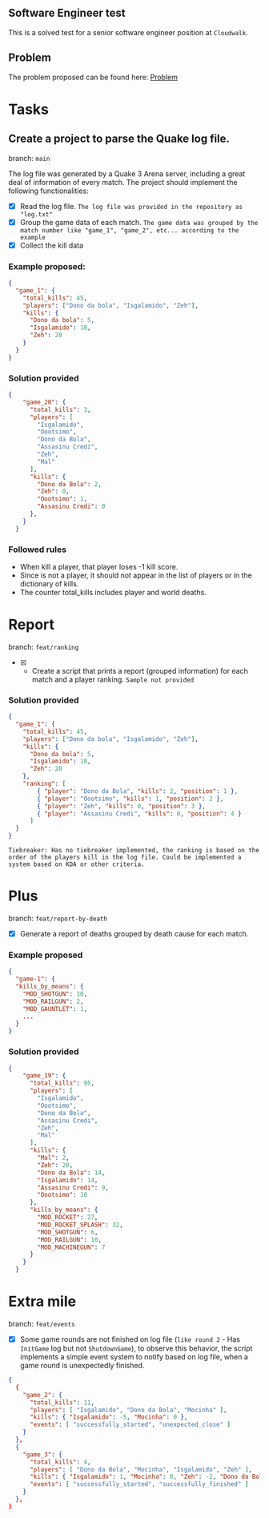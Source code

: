## Software Engineer test

This is a solved test for a senior software engineer position at `Cloudwalk`.

## Problem

The problem proposed can be found here: [Problem](https://gist.github.com/cloudwalk-tests/704a555a0fe475ae0284ad9088e203f1)

# Tasks

## Create a project to parse the Quake log file.

branch: `main`

The log file was generated by a Quake 3 Arena server, including a great deal of information of every match.
The project should implement the following functionalities:

- [x] Read the log file. `The log file was provided in the repository as "log.txt"`
- [x] Group the game data of each match. `The game data was grouped by the match number like "game_1", "game_2", etc... according to the example`
- [x] Collect the kill data

### Example proposed:

```JSON
{
  "game_1": {
    "total_kills": 45,
    "players": ["Dono da bola", "Isgalamido", "Zeh"],
    "kills": {
      "Dono da bola": 5,
      "Isgalamido": 18,
      "Zeh": 20
    }
  }
}
```

### Solution provided

```JSON
{
    "game_20": {
      "total_kills": 3,
      "players": [
        "Isgalamido",
        "Oootsimo",
        "Dono da Bola",
        "Assasinu Credi",
        "Zeh",
        "Mal"
      ],
      "kills": {
        "Dono da Bola": 2,
        "Zeh": 0,
        "Oootsimo": 1,
        "Assasinu Credi": 0
      },
    }
  }
```

### Followed rules

- When <world> kill a player, that player loses -1 kill score.
- Since <world> is not a player, it should not appear in the list of players or in the dictionary of kills.
- The counter total_kills includes player and world deaths.

# Report

branch: `feat/ranking`

- [x] - Create a script that prints a report (grouped information) for each match and a player ranking. `Sample not provided`

### Solution provided

```JSON
{
  "game_1": {
    "total_kills": 45,
    "players": ["Dono da bola", "Isgalamido", "Zeh"],
    "kills": {
      "Dono da bola": 5,
      "Isgalamido": 18,
      "Zeh": 20
    },
    "ranking": [
        { "player": "Dono da Bola", "kills": 2, "position": 1 },
        { "player": "Oootsimo", "kills": 1, "position": 2 },
        { "player": "Zeh", "kills": 0, "position": 3 },
        { "player": "Assasinu Credi", "kills": 0, "position": 4 }
      ]
  }
}
```

`Tiebreaker: Has no tiebreaker implemented, the ranking is based on the order of the players kill in the log file. Could be implemented a system based on KDA or other criteria.`

# Plus

branch: `feat/report-by-death`

- [x] Generate a report of deaths grouped by death cause for each match.

### Example proposed

```JSON
{
  "game-1": {
  "kills_by_means": {
    "MOD_SHOTGUN": 10,
    "MOD_RAILGUN": 2,
    "MOD_GAUNTLET": 1,
    ...
  }
}
```

### Solution provided

```JSON
{
    "game_19": {
      "total_kills": 95,
      "players": [
        "Isgalamido",
        "Oootsimo",
        "Dono da Bola",
        "Assasinu Credi",
        "Zeh",
        "Mal"
      ],
      "kills": {
        "Mal": 2,
        "Zeh": 20,
        "Dono da Bola": 14,
        "Isgalamido": 14,
        "Assasinu Credi": 9,
        "Oootsimo": 10
      },
      "kills_by_means": {
        "MOD_ROCKET": 27,
        "MOD_ROCKET_SPLASH": 32,
        "MOD_SHOTGUN": 6,
        "MOD_RAILGUN": 10,
        "MOD_MACHINEGUN": 7
      }
    }
  }
```

# Extra mile

branch: `feat/events`

- [x] Some game rounds are not finished on log file (`like round 2` - Has `InitGame` log but not `ShutdownGame`), to observe this behavior, the script implements a simple event system to notify based on log file, when a game round is unexpectedly finished.

```JSON
{
  {
    "game_2": {
      "total_kills": 11,
      "players": [ "Isgalamido", "Dono da Bola", "Mocinha" ],
      "kills": { "Isgalamido": -5, "Mocinha": 0 },
      "events": [ "successfully_started", "unexpected_close" ]
    }
  },
  {
    "game_3": {
      "total_kills": 4,
      "players": [ "Dono da Bola", "Mocinha", "Isgalamido", "Zeh" ],
      "kills": { "Isgalamido": 1, "Mocinha": 0, "Zeh": -2, "Dono da Bola": -1 },
      "events": [ "successfully_started", "successfully_finished" ]
    }
  },
}
```
